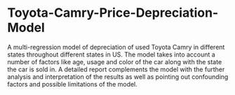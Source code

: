 # Toyota-Camry-Price-Depreciation-Model
A multi-regression model of depreciation of used Toyota Camry in different states throughout different states in US.  The model takes into account a number of factors like age, usage and color of the car along with the state the car is sold in. A detailed report complements the model with the further analysis and interpretation of the results as well as pointing out confounding factors and possible limitations of the model.
